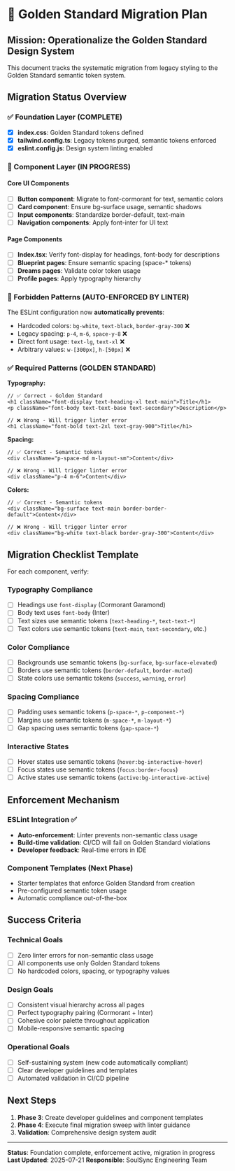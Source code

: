 # 🎯 Golden Standard Migration Plan

## Mission: Operationalize the Golden Standard Design System

This document tracks the systematic migration from legacy styling to the Golden Standard semantic token system.

## Migration Status Overview

### ✅ Foundation Layer (COMPLETE)
- [x] **index.css**: Golden Standard tokens defined
- [x] **tailwind.config.ts**: Legacy tokens purged, semantic tokens enforced
- [x] **eslint.config.js**: Design system linting enabled

### 🔄 Component Layer (IN PROGRESS)

#### Core UI Components
- [ ] **Button component**: Migrate to font-cormorant for text, semantic colors
- [ ] **Card component**: Ensure bg-surface usage, semantic shadows
- [ ] **Input components**: Standardize border-default, text-main
- [ ] **Navigation components**: Apply font-inter for UI text

#### Page Components  
- [ ] **Index.tsx**: Verify font-display for headings, font-body for descriptions
- [ ] **Blueprint pages**: Ensure semantic spacing (space-* tokens)
- [ ] **Dreams pages**: Validate color token usage
- [ ] **Profile pages**: Apply typography hierarchy

### 🚫 Forbidden Patterns (AUTO-ENFORCED BY LINTER)

The ESLint configuration now **automatically prevents**:
- Hardcoded colors: `bg-white`, `text-black`, `border-gray-300` ❌
- Legacy spacing: `p-4`, `m-6`, `space-y-8` ❌  
- Direct font usage: `text-lg`, `text-xl` ❌
- Arbitrary values: `w-[300px]`, `h-[50px]` ❌

### ✅ Required Patterns (GOLDEN STANDARD)

**Typography:**
```tsx
// ✅ Correct - Golden Standard
<h1 className="font-display text-heading-xl text-main">Title</h1>
<p className="font-body text-text-base text-secondary">Description</p>

// ❌ Wrong - Will trigger linter error
<h1 className="font-bold text-2xl text-gray-900">Title</h1>
```

**Spacing:**
```tsx
// ✅ Correct - Semantic tokens
<div className="p-space-md m-layout-sm">Content</div>

// ❌ Wrong - Will trigger linter error  
<div className="p-4 m-6">Content</div>
```

**Colors:**
```tsx
// ✅ Correct - Semantic tokens
<div className="bg-surface text-main border-border-default">Content</div>

// ❌ Wrong - Will trigger linter error
<div className="bg-white text-black border-gray-300">Content</div>
```

## Migration Checklist Template

For each component, verify:

### Typography Compliance
- [ ] Headings use `font-display` (Cormorant Garamond)
- [ ] Body text uses `font-body` (Inter)  
- [ ] Text sizes use semantic tokens (`text-heading-*`, `text-text-*`)
- [ ] Text colors use semantic tokens (`text-main`, `text-secondary`, etc.)

### Color Compliance
- [ ] Backgrounds use semantic tokens (`bg-surface`, `bg-surface-elevated`)
- [ ] Borders use semantic tokens (`border-default`, `border-muted`)
- [ ] State colors use semantic tokens (`success`, `warning`, `error`)

### Spacing Compliance
- [ ] Padding uses semantic tokens (`p-space-*`, `p-component-*`)
- [ ] Margins use semantic tokens (`m-space-*`, `m-layout-*`)
- [ ] Gap spacing uses semantic tokens (`gap-space-*`)

### Interactive States
- [ ] Hover states use semantic tokens (`hover:bg-interactive-hover`)
- [ ] Focus states use semantic tokens (`focus:border-focus`)
- [ ] Active states use semantic tokens (`active:bg-interactive-active`)

## Enforcement Mechanism

### ESLint Integration ✅
- **Auto-enforcement**: Linter prevents non-semantic class usage
- **Build-time validation**: CI/CD will fail on Golden Standard violations
- **Developer feedback**: Real-time errors in IDE

### Component Templates (Next Phase)
- Starter templates that enforce Golden Standard from creation
- Pre-configured semantic token usage
- Automatic compliance out-of-the-box

## Success Criteria

### Technical Goals
- [ ] Zero linter errors for non-semantic class usage
- [ ] All components use only Golden Standard tokens
- [ ] No hardcoded colors, spacing, or typography values

### Design Goals  
- [ ] Consistent visual hierarchy across all pages
- [ ] Perfect typography pairing (Cormorant + Inter)
- [ ] Cohesive color palette throughout application
- [ ] Mobile-responsive semantic spacing

### Operational Goals
- [ ] Self-sustaining system (new code automatically compliant)
- [ ] Clear developer guidelines and templates
- [ ] Automated validation in CI/CD pipeline

## Next Steps

1. **Phase 3**: Create developer guidelines and component templates
2. **Phase 4**: Execute final migration sweep with linter guidance
3. **Validation**: Comprehensive design system audit

---

**Status**: Foundation complete, enforcement active, migration in progress
**Last Updated**: 2025-07-21
**Responsible**: SoulSync Engineering Team